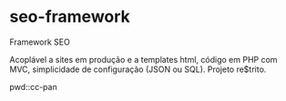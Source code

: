# seo-framework
Framework SEO

Acoplável a sites em produção e a templates html, código em PHP com MVC, simplicidade de configuração (JSON ou SQL). Projeto re$trito.

pwd::cc-pan
